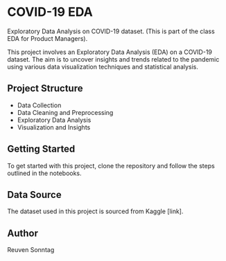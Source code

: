 # COVID-19 EDA
Exploratory Data Analysis on COVID-19 dataset. (This is part of the class EDA for Product Managers).

This project involves an Exploratory Data Analysis (EDA) on a COVID-19 dataset. The aim is to uncover insights and trends related to the pandemic using various data visualization techniques and statistical analysis.

## Project Structure
- Data Collection
- Data Cleaning and Preprocessing
- Exploratory Data Analysis
- Visualization and Insights

## Getting Started
To get started with this project, clone the repository and follow the steps outlined in the notebooks.

## Data Source
The dataset used in this project is sourced from Kaggle [link].

## Author
Reuven Sonntag